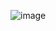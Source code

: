 ![image](https://github.com/milezdav/BoardGameGUI/assets/85088686/1d99edca-686a-4178-bd5f-1c6a1f253c41)
